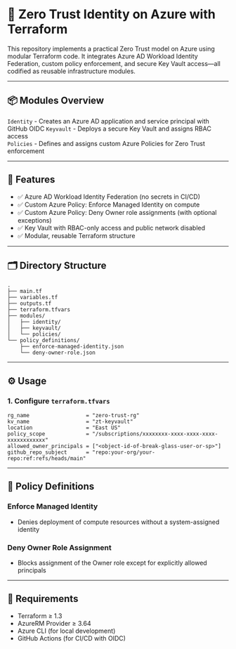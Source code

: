 # 🔐 Zero Trust Identity on Azure with Terraform

This repository implements a practical Zero Trust model on Azure using modular Terraform code. It integrates Azure AD Workload Identity Federation, custom policy enforcement, and secure Key Vault access—all codified as reusable infrastructure modules.

---

## 📦 Modules Overview

`Identity` -  Creates an Azure AD application and service principal with GitHub OIDC 
`Keyvault` - Deploys a secure Key Vault and assigns RBAC access                
`Policies` -  Defines and assigns custom Azure Policies for Zero Trust enforcement 

---

## 🚀 Features

- ✅ Azure AD Workload Identity Federation (no secrets in CI/CD)
- ✅ Custom Azure Policy: Enforce Managed Identity on compute
- ✅ Custom Azure Policy: Deny Owner role assignments (with optional exceptions)
- ✅ Key Vault with RBAC-only access and public network disabled
- ✅ Modular, reusable Terraform structure

---

## 🗂️ Directory Structure

```
.
├── main.tf
├── variables.tf
├── outputs.tf
├── terraform.tfvars
├── modules/
│   ├── identity/
│   ├── keyvault/
│   └── policies/
└── policy_definitions/
    ├── enforce-managed-identity.json
    └── deny-owner-role.json
```

---

## ⚙️ Usage

### 1. Configure `terraform.tfvars`

```hcl
rg_name                  = "zero-trust-rg"
kv_name                  = "zt-keyvault"
location                 = "East US"
policy_scope             = "/subscriptions/xxxxxxxx-xxxx-xxxx-xxxx-xxxxxxxxxxxx"
allowed_owner_principals = ["<object-id-of-break-glass-user-or-sp>"]
github_repo_subject      = "repo:your-org/your-repo:ref:refs/heads/main"
```

---

## 🧠 Policy Definitions

### Enforce Managed Identity

- Denies deployment of compute resources without a system-assigned identity

### Deny Owner Role Assignment

- Blocks assignment of the Owner role except for explicitly allowed principals

---

## 📌 Requirements

- Terraform ≥ 1.3
- AzureRM Provider ≥ 3.64
- Azure CLI (for local development)
- GitHub Actions (for CI/CD with OIDC)
